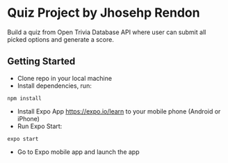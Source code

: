 # Quiz Project by Jhosehp Rendon

Build a quiz from Open Trivia Database API where user can submit all picked options and generate a score.

## Getting Started

- Clone repo in your local machine
- Install dependencies, run:
```
npm install
```
- Install Expo App https://expo.io/learn to your mobile phone (Android or iPhone)
- Run Expo Start:
```
expo start
```
- Go to Expo mobile app and launch the app